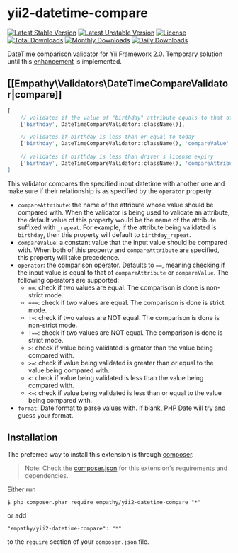 # yii2-datetime-compare

[![Latest Stable Version](https://poser.pugx.org/empathy/yii2-datetime-compare/v/stable.svg)](https://packagist.org/packages/empathy/yii2-datetime-compare)
[![Latest Unstable Version](https://poser.pugx.org/empathy/yii2-datetime-compare/v/unstable.svg)](https://packagist.org/packages/empathy/yii2-datetime-compare)
[![License](https://poser.pugx.org/empathy/yii2-datetime-compare/license.svg)](https://packagist.org/packages/empathy/yii2-datetime-compare)
[![Total Downloads](https://poser.pugx.org/empathy/yii2-datetime-compare/downloads.svg)](https://packagist.org/packages/empathy/yii2-datetime-compare)
[![Monthly Downloads](https://poser.pugx.org/empathy/yii2-datetime-compare/d/monthly.png)](https://packagist.org/packages/empathy/yii2-datetime-compare)
[![Daily Downloads](https://poser.pugx.org/empathy/yii2-datetime-compare/d/daily.png)](https://packagist.org/packages/empathy/yii2-datetime-compare)

DateTime comparison validator for Yii Framework 2.0. Temporary solution until this [enhancement](https://github.com/yiisoft/yii2/issues/3581) is implemented.

## [[Empathy\Validators\DateTimeCompareValidator|compare]] <span id="datetime-compare"></span>

```php
[
    // validates if the value of "birthday" attribute equals to that of "birthday_repeat"
    ['birthday', DateTimeCompareValidator::className()],

    // validates if birthday is less than or equal to today
    ['birthday', DateTimeCompareValidator::className(), 'compareValue' => date('Y-m-d H:i:s'), 'operator' => '<='],
    
    // validates if birthday is less than driver's license expiry
    ['birthday', DateTimeCompareValidator::className(), 'compareAttribute' => 'driver_license_expiry, 'operator' => '<'],
]
```

This validator compares the specified input datetime with another one and make sure if their relationship
is as specified by the `operator` property.

- `compareAttribute`: the name of the attribute whose value should be compared with. When the validator
  is being used to validate an attribute, the default value of this property would be the name of
  the attribute suffixed with `_repeat`. For example, if the attribute being validated is `birthday`,
  then this property will default to `birthday_repeat`.
- `compareValue`: a constant value that the input value should be compared with. When both 
  of this property and `compareAttribute` are specified, this property will take precedence.
- `operator`: the comparison operator. Defaults to `==`, meaning checking if the input value is equal
  to that of `compareAttribute` or `compareValue`. The following operators are supported:
     * `==`: check if two values are equal. The comparison is done is non-strict mode.
     * `===`: check if two values are equal. The comparison is done is strict mode.
     * `!=`: check if two values are NOT equal. The comparison is done is non-strict mode.
     * `!==`: check if two values are NOT equal. The comparison is done is strict mode.
     * `>`: check if value being validated is greater than the value being compared with.
     * `>=`: check if value being validated is greater than or equal to the value being compared with.
     * `<`: check if value being validated is less than the value being compared with.
     * `<=`: check if value being validated is less than or equal to the value being compared with.
- `format`: Date format to parse values with. If blank, PHP Date will try and guess your format.

## Installation

The preferred way to install this extension is through [composer](http://getcomposer.org/download/).

> Note: Check the [composer.json](https://github.com/empathy/yii2-datetime-compare/blob/master/composer.json) for this extension's requirements and dependencies. 

Either run

```
$ php composer.phar require empathy/yii2-datetime-compare "*"
```

or add

```
"empathy/yii2-datetime-compare": "*"
```

to the ```require``` section of your `composer.json` file.
